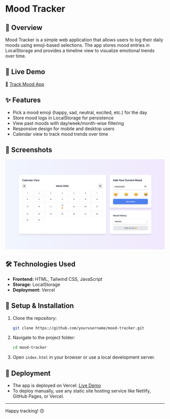 # Mood Tracker

## 🌟 Overview
Mood Tracker is a simple web application that allows users to log their daily moods using emoji-based selections. The app stores mood entries in LocalStorage and provides a timeline view to visualize emotional trends over time.

## 🚀 Live Demo
🔗 [Track Mood App](https://track-mood.vercel.app/)

## ✨ Features
- Pick a mood emoji (happy, sad, neutral, excited, etc.) for the day
- Store mood logs in LocalStorage for persistence
- View past moods with day/week/month-wise filtering
- Responsive design for mobile and desktop users
- Calendar view to track mood trends over time

## 📸 Screenshots
![Screenshot](screenshot/desktop.png)


## 🛠️ Technologies Used
- **Frontend:** HTML, Tailwind CSS, JavaScript
- **Storage:** LocalStorage
- **Deployment:** Vercel

## 🔧 Setup & Installation
1. Clone the repository:
   ```sh
   git clone https://github.com/yourusername/mood-tracker.git
   ```
2. Navigate to the project folder:
   ```sh
   cd mood-tracker
   ```
3. Open `index.html` in your browser or use a local development server.

## 🚀 Deployment
- The app is deployed on Vercel: [Live Demo](https://track-mood.vercel.app/)
- To deploy manually, use any static site hosting service like Netlify, GitHub Pages, or Vercel.


---
Happy tracking! 😊

